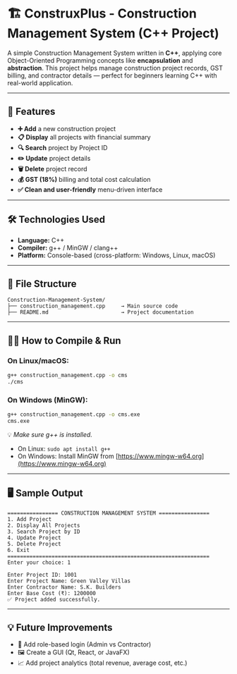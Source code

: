 # 🏗️ ConstruxPlus - Construction Management System (C++ Project)

A simple Construction Management System written in **C++**, applying core Object-Oriented Programming concepts like **encapsulation** and **abstraction**. This project helps manage construction project records, GST billing, and contractor details — perfect for beginners learning C++ with real-world application.

---

## 🚀 Features

* **➕ Add** a new construction project
* **📋 Display** all projects with financial summary
* **🔍 Search** project by Project ID
* **✏️ Update** project details
* **🗑️ Delete** project record
* **💰 GST (18%)** billing and total cost calculation
* **✅ Clean and user-friendly** menu-driven interface

---

## 🛠️ Technologies Used

* **Language:** C++
* **Compiler:** g++ / MinGW / clang++
* **Platform:** Console-based (cross-platform: Windows, Linux, macOS)

---

## 📂 File Structure

```
Construction-Management-System/
├── construction_management.cpp     → Main source code
├── README.md                       → Project documentation
```

---

## 👨‍💻 How to Compile & Run

### On Linux/macOS:

```bash
g++ construction_management.cpp -o cms
./cms
```

### On Windows (MinGW):

```bash
g++ construction_management.cpp -o cms.exe
cms.exe
```

💡 *Make sure g++ is installed.*

* On Linux: `sudo apt install g++`
* On Windows: Install MinGW from [https://www.mingw-w64.org](https://www.mingw-w64.org)

---

## 🖥️ Sample Output

```
================ CONSTRUCTION MANAGEMENT SYSTEM ================
1. Add Project
2. Display All Projects
3. Search Project by ID
4. Update Project
5. Delete Project
6. Exit
================================================================
Enter your choice: 1

Enter Project ID: 1001
Enter Project Name: Green Valley Villas
Enter Contractor Name: S.K. Builders
Enter Base Cost (₹): 1200000
✅ Project added successfully.
```

---

## 💡 Future Improvements

* 🔐 Add role-based login (Admin vs Contractor)
* 🖼️ Create a GUI (Qt, React, or JavaFX)
* 📈 Add project analytics (total revenue, average cost, etc.)
